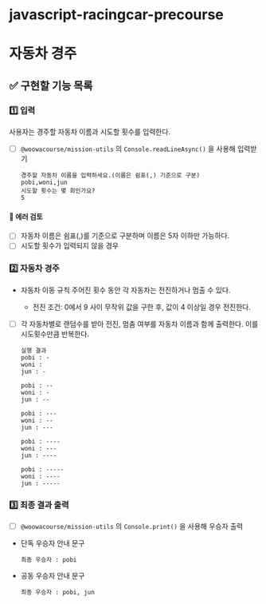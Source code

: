 # javascript-racingcar-precourse

# 자동차 경주

## ✅ 구현할 기능 목록

### 1️⃣ 입력

사용자는 경주할 자동차 이름과 시도할 횟수를 입력한다.

-   [ ] `@woowacourse/mission-utils` 의 `Console.readLineAsync()` 을 사용해 입력받기
    ```
    경주할 자동차 이름을 입력하세요.(이름은 쉼표(,) 기준으로 구분)
    pobi,woni,jun
    시도할 횟수는 몇 회인가요?
    5
    ```

#### 🚨 에러 검토

-   [ ] 자동차 이름은 쉼표(,)를 기준으로 구분하며 이름은 5자 이하만 가능하다.
-   [ ] 시도할 횟수가 입력되지 않을 경우

### 2️⃣ 자동차 경주

-   자동차 이동 규칙
    주어진 횟수 동안 각 자동차는 전진하거나 멈출 수 있다.

    -   전진 조건: 0에서 9 사이 무작위 값을 구한 후, 값이 4 이상일 경우 전진한다.
  
- [ ] 각 자동차별로 랜덤수를 받아 전진, 멈춤 여부를 자동차 이름과 함께 출력한다. 이를 시도횟수만큼 반복한다. 

    ```
    실행 결과
    pobi : -
    woni :
    jun : -

    pobi : --
    woni : -
    jun : --

    pobi : ---
    woni : --
    jun : ---

    pobi : ----
    woni : ---
    jun : ----

    pobi : -----
    woni : ----
    jun : -----
    ```

### 3️⃣ 최종 결과 출력

-   [ ] `@woowacourse/mission-utils` 의 `Console.print()` 을 사용해 우승자 출력
-   단독 우승자 안내 문구
    ```
    최종 우승자 : pobi
    ```
-   공동 우승자 안내 문구
    ```
    최종 우승자 : pobi, jun
    ```
